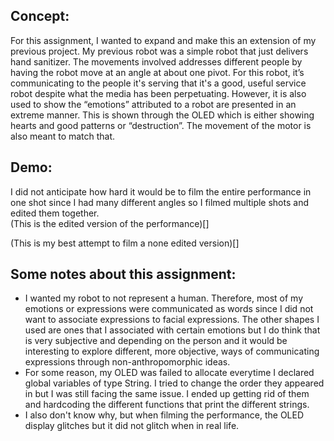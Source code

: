 ## Concept:
For this assignment, I wanted to expand and make this an extension of my previous project. My previous robot was a simple robot that just delivers hand sanitizer. The movements involved addresses different people by having the robot move at an angle at about one pivot. For this robot, it’s communicating to the people it's serving that it's a good, useful service robot despite what the media has been perpetuating. However, it is also used to show the “emotions” attributed to a robot are presented in an extreme manner. This is shown through the OLED which is either showing hearts and good patterns or “destruction”. The movement of the motor is also meant to match that. 

## Demo: 
I did not anticipate how hard it would be to film the entire performance in one shot since I had many different angles so I filmed multiple shots and edited them together. </br>
(This is the edited version of the performance)[]  </br>

(This is my best attempt to film a none edited version)[] </br>


## Some notes about this assignment: 
<ul>
  <li> I wanted my robot to not represent a human. Therefore, most of my emotions or expressions were communicated as words since I did not want to associate expressions to facial expressions. The other shapes I used are ones that I associated with certain emotions but I do think that is very subjective and depending on the person and it would be interesting to explore different, more objective, ways of communicating expressions through non-anthropomorphic ideas. </li>
  <li> For some reason, my OLED was failed to allocate everytime I declared global variables of type String. I tried to change the order they appeared in but I was still facing the same issue. I ended up getting rid of them and hardcoding the different functions that print the different strings. </li>
  <li> I also don't know why, but when filming the performance, the OLED display glitches but it did not glitch when in real life. </li>
  </ul>
  
  


